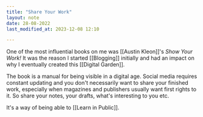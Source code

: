 ```yaml
---
title: "Share Your Work"
layout: note
date: 28-08-2022
last_modified_at: 2023-12-08 12:10

---
```


One of the most influential books on me was [[Austin Kleon]]'s *Show Your Work!* It was the reason I started [[Blogging]] initially and had an impact on why I eventually created this [[Digital Garden]].

The book is a manual for being visible in a digital age. Social media requires constant updating and you don't necessarily want to share your finished work, especially when magazines and publishers usually want first rights to it. So share your notes, your drafts, what's interesting to you etc.

It's a way of being able to [[Learn in Public]].
